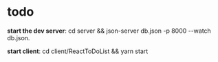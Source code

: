 # todo
**start the dev server**: cd server && json-server db.json -p 8000 --watch db.json.       
                    
**start client**: cd client/ReactToDoList && yarn start          

